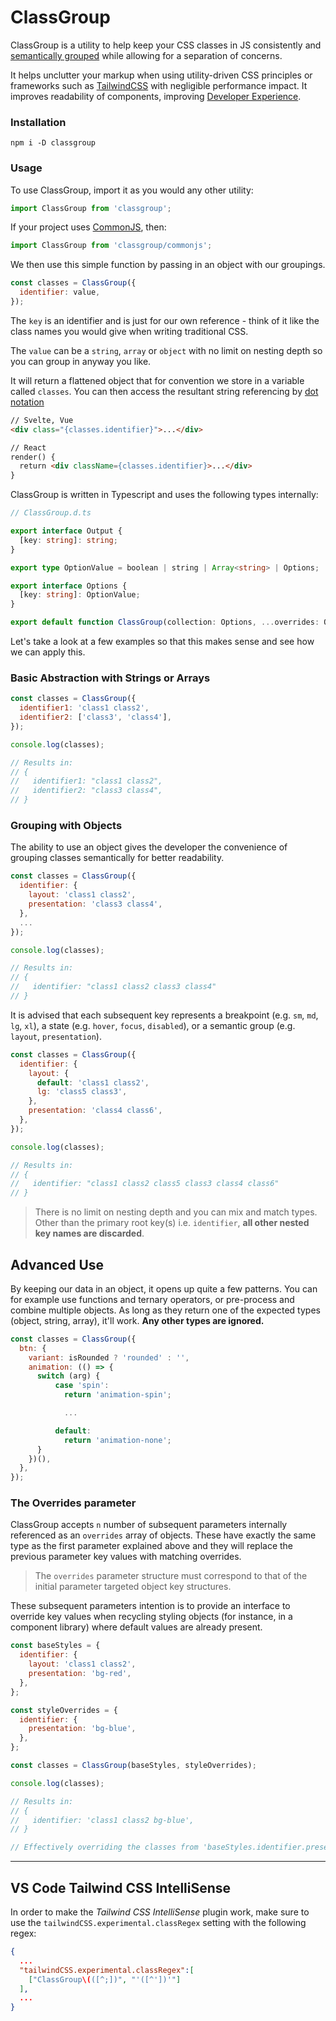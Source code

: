 # ClassGroup

ClassGroup is a utility to help keep your CSS classes in JS consistently and [semantically grouped](https://cube.fyi/grouping/) while allowing for a separation of concerns. 

It helps unclutter your markup when using utility-driven CSS principles or frameworks such as [TailwindCSS](https://tailwindcss.com) with negligible performance impact. It improves readability of components, improving [Developer Experience](https://github.blog/2023-06-08-developer-experience-what-is-it-and-why-should-you-care/).

### Installation

```shell
npm i -D classgroup
```

### Usage

To use ClassGroup, import it as you would any other utility: 

```js
import ClassGroup from 'classgroup';
```

If your project uses [CommonJS](https://en.wikipedia.org/wiki/CommonJS), then:

```js
import ClassGroup from 'classgroup/commonjs';
```

We then use this simple function by passing in an object with our groupings. 

```js
const classes = ClassGroup({
  identifier: value,
});
```

The `key` is an identifier and is just for our own reference - think of it like the class names you would give when writing traditional CSS.

The `value` can be a `string`, `array` or `object` with no limit on nesting depth so you can group in anyway you like. 

It will return a flattened object that for convention we store in a variable called `classes`. You can then access the resultant string referencing by [dot notation](https://developer.mozilla.org/en-US/docs/Web/JavaScript/Reference/Operators/Property_accessors#dot_notation)


```html
// Svelte, Vue
<div class="{classes.identifier}">...</div>

// React
render() {
  return <div className={classes.identifier}>...</div>
}
```

ClassGroup is written in Typescript and uses the following types internally:

```ts
// ClassGroup.d.ts

export interface Output {
  [key: string]: string;
}

export type OptionValue = boolean | string | Array<string> | Options;

export interface Options {
  [key: string]: OptionValue;
}

export default function ClassGroup(collection: Options, ...overrides: Options[]): Output;
```


Let's take a look at a few examples so that this makes sense and see how we can apply this.


### Basic Abstraction with Strings or Arrays

```js
const classes = ClassGroup({
  identifier1: 'class1 class2',
  identifier2: ['class3', 'class4'],
});

console.log(classes);

// Results in:
// {
//   identifier1: "class1 class2",
//   identifier2: "class3 class4",
// }
```

### Grouping with Objects

The ability to use an object gives the developer the convenience of grouping classes semantically for better readability.

```js
const classes = ClassGroup({
  identifier: {
    layout: 'class1 class2',
    presentation: 'class3 class4',
  },
  ...
});

console.log(classes);

// Results in:
// {
//   identifier: "class1 class2 class3 class4" 
// }
```

It is advised that each subsequent key represents a breakpoint (e.g. `sm`, `md`, `lg`, `xl`), a state (e.g. `hover`, `focus`, `disabled`), or a semantic group (e.g. `layout`, `presentation`).

```js
const classes = ClassGroup({
  identifier: {
    layout: {
      default: 'class1 class2',
      lg: 'class5 class3',
    },
    presentation: 'class4 class6',
  },
});

console.log(classes);

// Results in:
// {
//   identifier: "class1 class2 class5 class3 class4 class6"
// }
```

> There is no limit on nesting depth and you can mix and match types. Other than the primary root key(s) i.e. `identifier`, **all other nested key names are discarded**.

## Advanced Use

By keeping our data in an object, it opens up quite a few patterns. You can for example use functions and ternary operators, or pre-process and combine multiple objects. As long as they return one of the expected types (object, string, array), it'll work. **Any other types are ignored.**

```js
const classes = ClassGroup({
  btn: {
    variant: isRounded ? 'rounded' : '',
    animation: (() => {
      switch (arg) {
          case 'spin':
            return 'animation-spin';

            ...

          default:
            return 'animation-none';
      }
    })(),
  },
});
```

### The Overrides parameter

ClassGroup accepts `n` number of subsequent parameters internally referenced as an `overrides` array of objects. These have exactly the same type as the first parameter explained above and they will replace the previous parameter key values with matching overrides.

> The `overrides` parameter structure must correspond to that of the initial parameter targeted object key structures.

These subsequent parameters intention is to provide an interface to override key values when recycling styling objects (for instance, in a component library) where default values are already present.

```js
const baseStyles = {
  identifier: {
    layout: 'class1 class2',
    presentation: 'bg-red',
  },
};

const styleOverrides = {
  identifier: {
    presentation: 'bg-blue',
  },
};

const classes = ClassGroup(baseStyles, styleOverrides);

console.log(classes);

// Results in:
// {
//   identifier: 'class1 class2 bg-blue',
// }

// Effectively overriding the classes from 'baseStyles.identifier.presentation' and leaving 'baseStyles.identifier.layout' intact
```
---
## VS Code Tailwind CSS IntelliSense
In order to make the *Tailwind CSS IntelliSense* plugin work, make sure to use the `tailwindCSS.experimental.classRegex` setting with the following regex:
```json
{
  ...
  "tailwindCSS.experimental.classRegex":[
    ["ClassGroup\(([^;])", "'([^'])'"]
  ],
  ...
}
```
